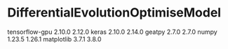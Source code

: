# DifferentialEvolutionOptimiseModel
tensorflow-gpu	2.10.0	2.12.0
keras	2.10.0	2.14.0
geatpy	2.7.0	2.7.0
numpy	1.23.5	1.26.1
matplotlib	3.7.1	3.8.0
